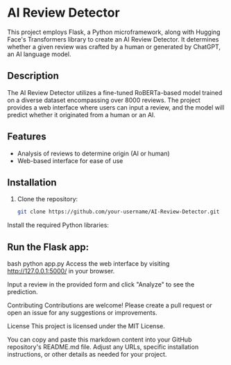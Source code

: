 # AI Review Detector

This project employs Flask, a Python microframework, along with Hugging Face's Transformers library to create an AI Review Detector. It determines whether a given review was crafted by a human or generated by ChatGPT, an AI language model.


## Description

The AI Review Detector utilizes a fine-tuned RoBERTa-based model trained on a diverse dataset encompassing over 8000 reviews. The project provides a web interface where users can input a review, and the model will predict whether it originated from a human or an AI.

## Features

- Analysis of reviews to determine origin (AI or human)
- Web-based interface for ease of use

## Installation

1. Clone the repository:

   ```bash
   git clone https://github.com/your-username/AI-Review-Detector.git
Install the required Python libraries:

## Run the Flask app:
bash
python app.py
Access the web interface by visiting http://127.0.0.1:5000/ in your browser.

Input a review in the provided form and click "Analyze" to see the prediction.

Contributing
Contributions are welcome! Please create a pull request or open an issue for any suggestions or improvements.

License
This project is licensed under the MIT License.

You can copy and paste this markdown content into your GitHub repository's README.md file. Adjust any URLs, specific installation instructions, or other details as needed for your project.





